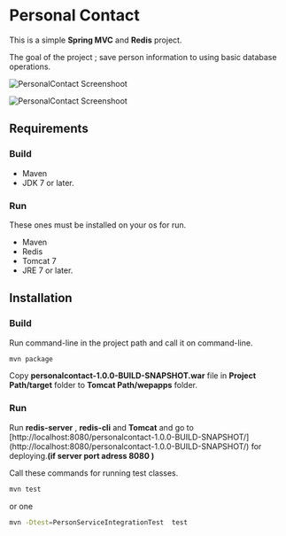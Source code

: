 # Personal Contact

 This is a simple **Spring MVC** and **Redis** project.
 
 The goal of the project ; save person information to using basic database operations.
 
 ![PersonalContact Screenshoot](http://alicankustemur.github.io/images/PersonalContactScreenshoot-1.jpg)
 
 ![PersonalContact Screenshoot](http://alicankustemur.github.io/images/PersonalContactScreenshoot-2.jpg)
 
## Requirements

### Build
 - Maven
 - JDK 7 or later.
 
### Run

 These ones must be installed on your os for run.
 - Maven 
 - Redis 
 - Tomcat 7
 - JRE 7 or later.
 
## Installation

### Build
Run command-line in the project path and call it on command-line.
```sh
mvn package
```

Copy **personalcontact-1.0.0-BUILD-SNAPSHOT.war** file in **Project Path/target** folder to **Tomcat Path/wepapps** folder.

### Run


Run **redis-server** , **redis-cli** and **Tomcat** and go to [http://localhost:8080/personalcontact-1.0.0-BUILD-SNAPSHOT/] (http://localhost:8080/personalcontact-1.0.0-BUILD-SNAPSHOT/) for deploying.**(if server port adress 8080 )**

Call these commands for running test classes.

```sh
mvn test
```
or one
```sh
mvn -Dtest=PersonServiceIntegrationTest  test
```




